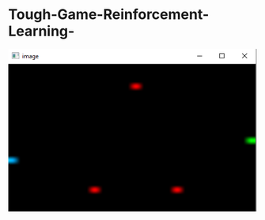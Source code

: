 # Tough-Game-Reinforcement-Learning-


![Alt text](./images/game_screen.png?raw=true "Optional Title")
